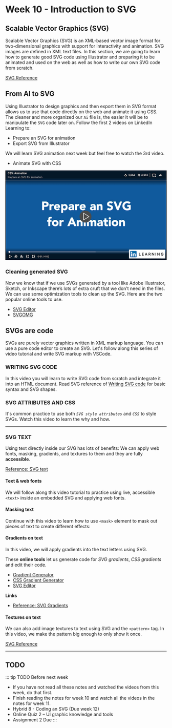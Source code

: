 # Week 10 - Introduction to SVG

## Scalable Vector Graphics (SVG)

Scalable Vector Graphics (SVG) is an XML-based vector image format for two-dimensional graphics with support for interactivity and animation. SVG images are defined in XML text files. In this section, we are going to learn how to generate good SVG code using Illustrator and preparing it to be animated and used on the web as well as how to write our own SVG code from scratch. 

[SVG Reference](./svg.md)

## From AI to SVG

Using Illustrator to design graphics and then export them in SVG format allows us to use that code directly on the web and animate it using CSS. The cleaner and more organized our `Ai` file is, the easier it will be to manipulate the `SVG` code later on. Follow the first 2 videos on LinkedIn Learning to:

- Prepare an SVG for animation
- Export SVG from Illustrator

We will learn SVG animation next week but feel free to watch the 3rd video.   
- Animate SVG with CSS

<a href="https://www.linkedin.com/learning/css-animation/prepare-an-svg-for-animation" target="_blanck">![From AI to SVG](./prepSVGanimation.png)</a>


### Cleaning generated SVG

Now we know that if we use SVGs generated by a tool like Adobe Illustrator, Sketch, or Inkscape there’s lots of extra cruft that we don’t need in the files. We can use some optimization tools to clean up the SVG. Here are the two popular online tools to use.  

- [SVG Editor](http://petercollingridge.appspot.com/svg-editor)
- [SVGOMG](https://jakearchibald.github.io/svgomg/)


## SVGs are code
SVGs are purely vector graphics written in XML markup language. You can use a pure code editor to create an SVG. Let's follow along this series of video tutorial and write SVG markup with VSCode. 

### WRITING SVG CODE  

In this video you will learn to write SVG code from scratch and integrate it into an HTML document.
Read SVG reference of [Writing SVG code](./svg.md#writing-svg) for basic syntax and SVG shapes.  

<YouTube
  title="Writing SVG code"
  url="https://www.youtube.com/embed/q_3Q9HHcXuA"
/>

### SVG ATTRIBUTES AND CSS  

It's common practice to use both *`SVG style attributes`* and *`CSS`* to style SVGs. Watch this video to learn the why and how. 

<YouTube
  title="SVG: attributes & CSS"
  url="https://www.youtube.com/embed/EEtnu8OMD3o"
/>

---

### SVG TEXT

Using text directly inside our SVG has lots of benefits: We can apply web fonts, masking, gradients, and textures to them and they are fully **accessible**.  

[Reference: SVG text](./svg.md#svg-text)

#### Text & web fonts
We will follow along this video tutorial to practice using live, accessible `<text>` inside an embedded SVG and applying web fonts.

<YouTube
  title="SVG: text & web fonts"
  url="https://www.youtube.com/embed/UKXRwuXd7rA"
/>

#### Masking text
Continue with this video to learn how to use `<mask>` element to mask out pieces of text to create different effects: 

<YouTube
  title="SVG: masking text"
  url="https://www.youtube.com/embed/B5ol4ss-mi4"
/>

#### Gradients on text
In this video, we will apply gradients into the text letters using SVG. 

These **online tools** let us generate code for *SVG gradients*, *CSS gradients* and edit their code. 

- [Gradient Generator](https://briangrinstead.com/gradient/) 
- [CSS Gradient Generator](https://cssgradient.io/)
- [SVG Editor](http://petercollingridge.appspot.com/svg-editor)

<YouTube
  title="SVG: gradients on text"
  url="https://www.youtube.com/embed/xgZkRVCS07Q"
/>

**Links**
- [Reference: SVG Gradients](https://www.w3schools.com/graphics/svg_grad_linear.asp)


#### Textures on text

We can also add image textures to text using SVG and the `<pattern>` tag. In this video, we make the pattern big enough to only show it once.

<YouTube
  title="SVG: textures on text"
  url="https://www.youtube.com/embed/lSNnVbfvJJ0"
/>

[SVG Reference](./svg.md)

---


## TODO

::: tip TODO Before next week

- If you have not read all these notes and watched the videos from this week, do that first.
- Finish reading the notes for week 10 and watch all the videos in the notes for week 11.
- Hybrid 8 - Coding an SVG (Due week 12)
- Online Quiz 2 – UI graphic knowledge and tools 
- Assignment 2 Due
  :::
